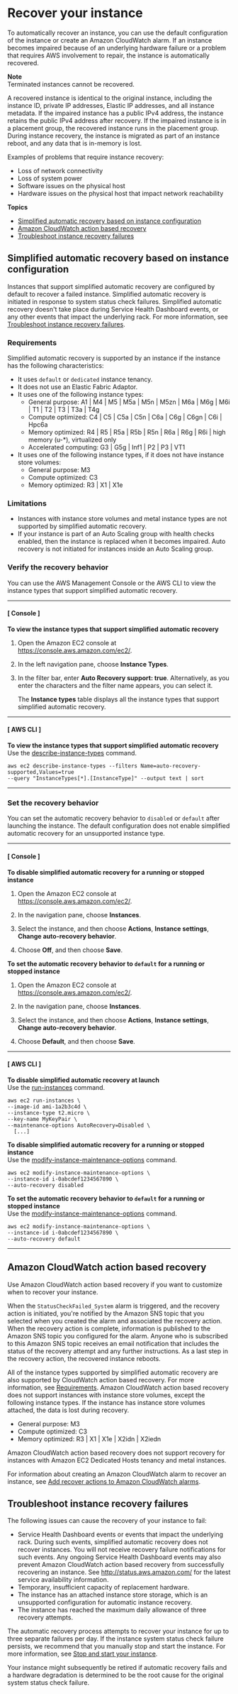 # Recover your instance<a name="ec2-instance-recover"></a>

To automatically recover an instance, you can use the default configuration of the instance or create an Amazon CloudWatch alarm\. If an instance becomes impaired because of an underlying hardware failure or a problem that requires AWS involvement to repair, the instance is automatically recovered\.

**Note**  
Terminated instances cannot be recovered\.

A recovered instance is identical to the original instance, including the instance ID, private IP addresses, Elastic IP addresses, and all instance metadata\. If the impaired instance has a public IPv4 address, the instance retains the public IPv4 address after recovery\. If the impaired instance is in a placement group, the recovered instance runs in the placement group\. During instance recovery, the instance is migrated as part of an instance reboot, and any data that is in\-memory is lost\.

Examples of problems that require instance recovery:
+ Loss of network connectivity
+ Loss of system power
+ Software issues on the physical host
+ Hardware issues on the physical host that impact network reachability

**Topics**
+ [Simplified automatic recovery based on instance configuration](#instance-configuration-recovery)
+ [Amazon CloudWatch action based recovery](#cloudwatch-recovery)
+ [Troubleshoot instance recovery failures](#TroubleshootingInstanceRecovery)

## Simplified automatic recovery based on instance configuration<a name="instance-configuration-recovery"></a>

Instances that support simplified automatic recovery are configured by default to recover a failed instance\. Simplified automatic recovery is initiated in response to system status check failures\. Simplified automatic recovery doesn't take place during Service Health Dashboard events, or any other events that impact the underlying rack\. For more information, see [Troubleshoot instance recovery failures](#TroubleshootingInstanceRecovery)\.

### Requirements<a name="requirements-for-recovery"></a>

Simplified automatic recovery is supported by an instance if the instance has the following characteristics:
+ It uses `default` or `dedicated` instance tenancy\.
+ It does not use an Elastic Fabric Adaptor\.
+ It uses one of the following instance types:
  + General purpose: A1 \| M4 \| M5 \| M5a \| M5n \| M5zn \| M6a \| M6g \| M6i \| T1 \| T2 \| T3 \| T3a \| T4g
  + Compute optimized: C4 \| C5 \| C5a \| C5n \| C6a \| C6g \| C6gn \| C6i \| Hpc6a
  + Memory optimized: R4 \| R5 \| R5a \| R5b \| R5n \| R6a \| R6g \| R6i \| high memory \(u\-\*\), virtualized only
  + Accelerated computing: G3 \| G5g \| Inf1 \| P2 \| P3 \| VT1
+ It uses one of the following instance types, if it does not have instance store volumes:
  + General purpose: M3
  + Compute optimized: C3
  + Memory optimized: R3 \| X1 \| X1e

### Limitations<a name="limitations-simplified-recovery"></a>
+ Instances with instance store volumes and metal instance types are not supported by simplified automatic recovery\.
+ If your instance is part of an Auto Scaling group with health checks enabled, then the instance is replaced when it becomes impaired\. Auto recovery is not initiated for instances inside an Auto Scaling group\.

### Verify the recovery behavior<a name="verify-recovery-behavior"></a>

You can use the AWS Management Console or the AWS CLI to view the instance types that support simplified automatic recovery\.

------
#### [ Console ]

**To view the instance types that support simplified automatic recovery**

1. Open the Amazon EC2 console at [https://console\.aws\.amazon\.com/ec2/](https://console.aws.amazon.com/ec2/)\.

1. In the left navigation pane, choose **Instance Types**\.

1. In the filter bar, enter **Auto Recovery support: true**\. Alternatively, as you enter the characters and the filter name appears, you can select it\.

   The **Instance types** table displays all the instance types that support simplified automatic recovery\.

------
#### [ AWS CLI ]

**To view the instance types that support simplified automatic recovery**  
Use the [describe\-instance\-types](https://docs.aws.amazon.com/cli/latest/reference/ec2/describe-instance-types.html) command\.

```
aws ec2 describe-instance-types --filters Name=auto-recovery-supported,Values=true 
--query "InstanceTypes[*].[InstanceType]" --output text | sort
```

------

### Set the recovery behavior<a name="set-recovery-behavior"></a>

You can set the automatic recovery behavior to `disabled` or `default` after launching the instance\. The default configuration does not enable simplified automatic recovery for an unsupported instance type\.

------
#### [ Console ]

**To disable simplified automatic recovery for a running or stopped instance**

1. Open the Amazon EC2 console at [https://console\.aws\.amazon\.com/ec2/](https://console.aws.amazon.com/ec2/)\.

1. In the navigation pane, choose **Instances**\.

1. Select the instance, and then choose **Actions**, **Instance settings**, **Change auto\-recovery behavior**\.

1. Choose **Off**, and then choose **Save**\.

**To set the automatic recovery behavior to `default` for a running or stopped instance**

1. Open the Amazon EC2 console at [https://console\.aws\.amazon\.com/ec2/](https://console.aws.amazon.com/ec2/)\.

1. In the navigation pane, choose **Instances**\.

1. Select the instance, and then choose **Actions**, **Instance settings**, **Change auto\-recovery behavior**\.

1. Choose **Default**, and then choose **Save**\.

------
#### [ AWS CLI ]

**To disable simplified automatic recovery at launch**  
Use the [run\-instances](https://docs.aws.amazon.com/cli/latest/reference/ec2/run-instance.html) command\.

```
aws ec2 run-instances \
--image-id ami-1a2b3c4d \
--instance-type t2.micro \
--key-name MyKeyPair \
--maintenance-options AutoRecovery=Disabled \
  [...]
```

**To disable simplified automatic recovery for a running or stopped instance**  
Use the [modify\-instance\-maintenance\-options](https://docs.aws.amazon.com/cli/latest/reference/ec2/modify-instance-maintenance-options.html) command\.

```
aws ec2 modify-instance-maintenance-options \
--instance-id i-0abcdef1234567890 \
--auto-recovery disabled
```

**To set the automatic recovery behavior to `default` for a running or stopped instance**  
Use the [modify\-instance\-maintenance\-options](https://docs.aws.amazon.com/cli/latest/reference/ec2/modify-instance-maintenance-options.html) command\.

```
aws ec2 modify-instance-maintenance-options \
--instance-id i-0abcdef1234567890 \
--auto-recovery default
```

------

## Amazon CloudWatch action based recovery<a name="cloudwatch-recovery"></a>

Use Amazon CloudWatch action based recovery if you want to customize when to recover your instance\.

When the `StatusCheckFailed_System` alarm is triggered, and the recovery action is initiated, you're notified by the Amazon SNS topic that you selected when you created the alarm and associated the recovery action\. When the recovery action is complete, information is published to the Amazon SNS topic you configured for the alarm\. Anyone who is subscribed to this Amazon SNS topic receives an email notification that includes the status of the recovery attempt and any further instructions\. As a last step in the recovery action, the recovered instance reboots\.

All of the instance types supported by simplified automatic recovery are also supported by CloudWatch action based recovery\. For more information, see [Requirements](#requirements-for-recovery)\. Amazon CloudWatch action based recovery does not support instances with instance store volumes, except the following instance types\. If the instance has instance store volumes attached, the data is lost during recovery\.
+ General purpose: M3
+ Compute optimized: C3
+ Memory optimized: R3 \| X1 \| X1e \| X2idn \| X2iedn

Amazon CloudWatch action based recovery does not support recovery for instances with Amazon EC2 Dedicated Hosts tenancy and metal instances\.

For information about creating an Amazon CloudWatch alarm to recover an instance, see [Add recover actions to Amazon CloudWatch alarms](UsingAlarmActions.md#AddingRecoverActions)\.

## Troubleshoot instance recovery failures<a name="TroubleshootingInstanceRecovery"></a>

The following issues can cause the recovery of your instance to fail:
+ Service Health Dashboard events or events that impact the underlying rack\. During such events, simplified automatic recovery does not recover instances\. You will not receive recovery failure notifications for such events\. Any ongoing Service Health Dashboard events may also prevent Amazon CloudWatch action based recovery from successfully recovering an instance\. See [http://status\.aws\.amazon\.com/](http://status.aws.amazon.com/) for the latest service availability information\.
+ Temporary, insufficient capacity of replacement hardware\.
+ The instance has an attached instance store storage, which is an unsupported configuration for automatic instance recovery\.
+ The instance has reached the maximum daily allowance of three recovery attempts\.

The automatic recovery process attempts to recover your instance for up to three separate failures per day\. If the instance system status check failure persists, we recommend that you manually stop and start the instance\. For more information, see [Stop and start your instance](Stop_Start.md)\.

Your instance might subsequently be retired if automatic recovery fails and a hardware degradation is determined to be the root cause for the original system status check failure\.